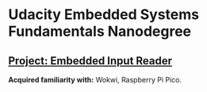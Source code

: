 # Udacity Embedded Systems Fundamentals Nanodegree

## [Project: Embedded Input Reader]()

__Acquired familiarity with:__ Wokwi, Raspberry Pi Pico.
